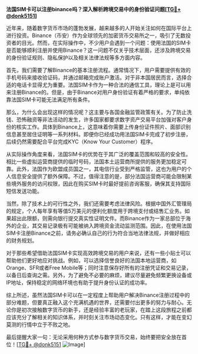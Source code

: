 **法国SIM卡可以注册binance吗？深入解析跨境交易中的身份验证问题[[TG💪+ @donk5151](https://t.me/s/donk5151)]**

近年来，随着数字货币市场的蓬勃发展，越来越多的人开始关注如何在国际平台上进行投资。Binance（币安）作为全球领先的加密货币交易所之一，吸引了无数投资者的目光。然而，在实际操作中，不少用户会遇到一个问题：使用法国的SIM卡是否能够顺利注册并使用Binance？这一问题不仅关乎技术层面，还涉及跨境交易的身份验证规则、隐私保护以及相关法律法规等多方面内容。

首先，我们需要了解Binance的基本注册流程。通常情况下，用户需要提供有效的手机号码来接收验证码，并通过邮箱完成账户激活。对于非本国居民而言，选择合适的电话卡显得尤为重要。法国SIM卡作为一种合法的通信工具，理论上是可以用来注册Binance的。但是，由于Binance对用户身份验证有着严格的要求，单纯依靠法国SIM卡可能无法满足所有条件。

那么，为什么会出现这样的情况呢？这主要与各国金融监管政策有关。为了防止洗钱、恐怖融资等非法活动的发生，许多国家都要求数字资产交易平台加强对客户身份的核实工作。具体到Binance上，这意味着你需要上传身份证件照片、面部识别信息甚至居住证明等一系列材料。即便你已经成功用法国SIM卡完成了初步注册，后续仍然需要配合平台完成KYC（Know Your Customer）程序。

从实际操作角度来看，法国SIM卡的优势在于其广泛的覆盖范围和较高的安全性。相比一些虚拟运营商提供的临时号码，法国本土运营商所提供的服务更加稳定可靠。此外，法国作为欧盟成员国之一，其电信行业受到严格监管，这也为用户的个人信息安全提供了额外保障。不过，值得注意的是，部分法国运营商可能会限制某些境外服务的访问权限，因此在购买SIM卡时最好提前咨询客服，确保其支持国际短信发送功能。

当然，除了技术上的可行性之外，我们还需要考虑法律风险。根据中国外汇管理局的规定，个人每年享有等值5万美元的便利化额度用于跨境支付或结售汇业务。如果超出此限额，则需向银行提交真实性证明文件。而Binance作为一家总部位于海外的企业，其交易记录极有可能被纳入跨境资金流动监测范围。因此，在使用法国SIM卡注册Binance之前，请务必确认自己的行为符合当地法律法规，并做好相应的财务规划。

对于那些希望借助法国SIM卡实现高效跨境交易的用户来说，还有一些小贴士可以帮助他们更好地应对挑战。例如，可以选择信誉良好的法国本地运营商，如Orange、SFR或者Free Mobile等；同时注意保存好所有的注册凭证和交易记录，以备日后查询之需。另外，为了避免不必要的麻烦，建议尽量避免频繁更换设备或IP地址，保持稳定的网络环境也有助于提升身份认证的成功率。

综上所述，虽然法国SIM卡可以在一定程度上帮助用户解决Binance注册过程中的部分难题，但要真正融入这个充满机遇的世界，还需要付出更多的努力与耐心。无论你是初次接触数字货币的新手，还是经验丰富的老玩家，在踏上这段旅程之前都应该充分了解相关的知识体系，并时刻关注市场动态变化。只有这样，才能在变幻莫测的行情中立于不败之地。

最后提醒大家一句：无论采用何种方式参与数字货币交易，始终要把安全放在首位！[[TG💪+ @donk5151](https://t.me/s/donk5151) ![Image](https://i.postimg.cc/rwNCRYN7/Snipaste-2025-04-30-17-27-05.png)]